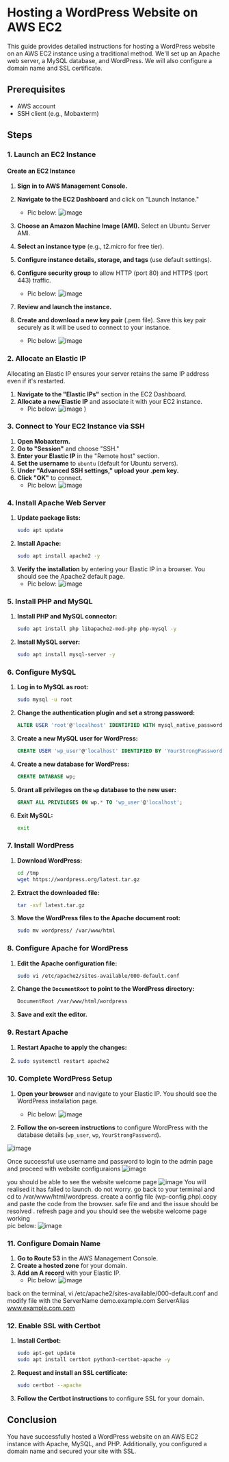 # Hosting a WordPress Website on AWS EC2

This guide provides detailed instructions for hosting a WordPress website on an AWS EC2 instance using a traditional method. We'll set up an Apache web server, a MySQL database, and WordPress. We will also configure a domain name and SSL certificate.

## Prerequisites

- AWS account
- SSH client (e.g., Mobaxterm)

## Steps

### 1. Launch an EC2 Instance

#### Create an EC2 Instance
1. **Sign in to AWS Management Console.**
2. **Navigate to the EC2 Dashboard** and click on "Launch Instance."
   - Pic below:
 ![image](https://github.com/m-pasima/Hosting-a-WordPress-Website-on-AWS-EC2/assets/170426323/1f60dbc9-a1cf-4d31-9bc3-eb5207efca1c)


3. **Choose an Amazon Machine Image (AMI).** Select an Ubuntu Server AMI.
4. **Select an instance type** (e.g., t2.micro for free tier).
5. **Configure instance details, storage, and tags** (use default settings).
6. **Configure security group** to allow HTTP (port 80) and HTTPS (port 443) traffic.
   - Pic below:
![image](https://github.com/m-pasima/Hosting-a-WordPress-Website-on-AWS-EC2/assets/170426323/40896180-af68-4567-a56e-81cef4892298)


7. **Review and launch the instance.**
8. **Create and download a new key pair** (.pem file). Save this key pair securely as it will be used to connect to your instance.
   - Pic below:
  ![image](https://github.com/m-pasima/Hosting-a-WordPress-Website-on-AWS-EC2/assets/170426323/6e785084-d0e0-4406-a380-eb97116ad3b1)


### 2. Allocate an Elastic IP
Allocating an Elastic IP ensures your server retains the same IP address even if it's restarted.

1. **Navigate to the "Elastic IPs"** section in the EC2 Dashboard.
2. **Allocate a new Elastic IP** and associate it with your EC2 instance.
   - Pic below:
![image](https://github.com/m-pasima/Hosting-a-WordPress-Website-on-AWS-EC2/assets/170426323/3be981ab-7fbc-41d8-b6fa-98cb12be6189)
)

### 3. Connect to Your EC2 Instance via SSH

1. **Open Mobaxterm.**
2. **Go to "Session"** and choose "SSH."
3. **Enter your Elastic IP** in the "Remote host" section.
4. **Set the username** to `ubuntu` (default for Ubuntu servers).
5. **Under "Advanced SSH settings," upload your .pem key.**
6. **Click "OK"** to connect.
   - Pic below:
   ![image](https://github.com/m-pasima/Hosting-a-WordPress-Website-on-AWS-EC2/assets/170426323/b60ab635-6d64-4b45-a896-fe5997d8472f)


### 4. Install Apache Web Server

1. **Update package lists:**
   ```sh
   sudo apt update
   ```
2. **Install Apache:**
   ```sh
   sudo apt install apache2 -y
   ```
3. **Verify the installation** by entering your Elastic IP in a browser. You should see the Apache2 default page.
   - Pic below:
  ![image](https://github.com/m-pasima/Hosting-a-WordPress-Website-on-AWS-EC2/assets/170426323/1fdc5c31-6666-4cb1-bc1e-0056eade4403)


### 5. Install PHP and MySQL

1. **Install PHP and MySQL connector:**
   ```sh
   sudo apt install php libapache2-mod-php php-mysql -y
   ```
2. **Install MySQL server:**
   ```sh
   sudo apt install mysql-server -y
   ```

### 6. Configure MySQL

1. **Log in to MySQL as root:**
   ```sh
   sudo mysql -u root
   ```
2. **Change the authentication plugin and set a strong password:**
   ```sql
   ALTER USER 'root'@'localhost' IDENTIFIED WITH mysql_native_password BY 'YourStrongPassword';
   ```
3. **Create a new MySQL user for WordPress:**
   ```sql
   CREATE USER 'wp_user'@'localhost' IDENTIFIED BY 'YourStrongPassword';
   ```
4. **Create a new database for WordPress:**
   ```sql
   CREATE DATABASE wp;
   ```
5. **Grant all privileges on the `wp` database to the new user:**
   ```sql
   GRANT ALL PRIVILEGES ON wp.* TO 'wp_user'@'localhost';
   ```
6. **Exit MySQL:**
   ```sh
   exit
   ```

### 7. Install WordPress

1. **Download WordPress:**
   ```sh
   cd /tmp
   wget https://wordpress.org/latest.tar.gz
   ```
2. **Extract the downloaded file:**
   ```sh
   tar -xvf latest.tar.gz
   ```
3. **Move the WordPress files to the Apache document root:**
   ```sh
   sudo mv wordpress/ /var/www/html
   ```

### 8. Configure Apache for WordPress

1. **Edit the Apache configuration file:**
   ```sh
   sudo vi /etc/apache2/sites-available/000-default.conf
   ```
2. **Change the `DocumentRoot` to point to the WordPress directory:**
   ```sh
   DocumentRoot /var/www/html/wordpress
   ```
3. **Save and exit the editor.**

### 9. Restart Apache

1. **Restart Apache to apply the changes:**
2. 
   ```sh
   sudo systemctl restart apache2
   ```

### 10. Complete WordPress Setup

1. **Open your browser** and navigate to your Elastic IP. You should see the WordPress installation page.
   - Pic below:
 ![image](https://github.com/m-pasima/Hosting-a-WordPress-Website-on-AWS-EC2/assets/170426323/cc191581-030f-447c-ab53-751e18e24e4e)

   
2. **Follow the on-screen instructions** to configure WordPress with the database details (`wp_user`, `wp`, `YourStrongPassword`).

 ![image](https://github.com/m-pasima/Hosting-a-WordPress-Website-on-AWS-EC2/assets/170426323/3f468c2b-e445-492a-a251-1e1174d036bf) 
 
 Once successful use username and password to login to the admin page and proceed with website configuraions
 ![image](https://github.com/m-pasima/Hosting-a-WordPress-Website-on-AWS-EC2/assets/170426323/3603e77c-b210-466a-9c76-8bcd39d980e2)

you should be able to see the website welcome page 
![image](https://github.com/m-pasima/Hosting-a-WordPress-Website-on-AWS-EC2/assets/170426323/585bf077-8df8-4c7e-9511-b714ded03a8a)
You will realised it has failed to launch. do not worry. go back to your terminal  and cd to /var/www/html/wordpress. create a config file (wp-config.php).copy and paste the code from the browser. safe file and 
and 
 the issue should be resolved . refresh page and you should see the website welcome page working  
 pic below:
![image](https://github.com/m-pasima/Hosting-a-WordPress-Website-on-AWS-EC2/assets/170426323/6b8a1fe0-b637-4e8b-ae62-304a80b7c0f7)



### 11. Configure Domain Name

1. **Go to Route 53** in the AWS Management Console.
2. **Create a hosted zone** for your domain.
3. **Add an A record** with your Elastic IP.
   - Pic below:
 ![image](https://github.com/m-pasima/Hosting-a-WordPress-Website-on-AWS-EC2/assets/170426323/b2575baa-15a5-4522-be49-3deafea840ce)

back on the terminal, vi /etc/apache2/sites-available/000-default.conf
and modify file with the ServerName demo.example.com
                         ServerAlias www.example.com.com
 
### 12. Enable SSL with Certbot

1. **Install Certbot:**
   ```sh
   sudo apt-get update
   sudo apt install certbot python3-certbot-apache -y
   ```
2. **Request and install an SSL certificate:**
   ```sh
   sudo certbot --apache
   ```
3. **Follow the Certbot instructions** to configure SSL for your domain.

## Conclusion

You have successfully hosted a WordPress website on an AWS EC2 instance with Apache, MySQL, and PHP. Additionally, you configured a domain name and secured your site with SSL.
